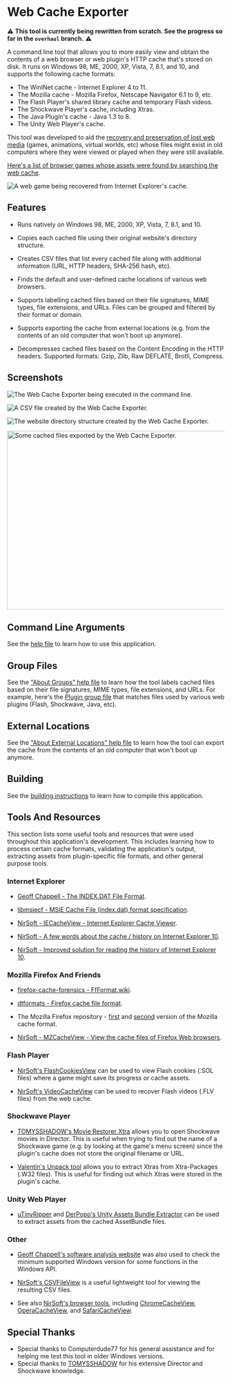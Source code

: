 # Web Cache Exporter

:warning: **This tool is currently being rewritten from scratch. See the progress so far in the `overhaul` branch.** :warning:

A command line tool that allows you to more easily view and obtain the contents of a web browser or web plugin's HTTP cache that's stored on disk. It runs on Windows 98, ME, 2000, XP, Vista, 7, 8.1, and 10, and supports the following cache formats:

* The WinINet cache - Internet Explorer 4 to 11.
* The Mozilla cache - Mozilla Firefox, Netscape Navigator 6.1 to 9, etc.
* The Flash Player's shared library cache and temporary Flash videos.
* The Shockwave Player's cache, including Xtras.
* The Java Plugin's cache - Java 1.3 to 8.
* The Unity Web Player's cache.

This tool was developed to aid the [recovery and preservation of lost web media](https://bluemaxima.org/flashpoint/) (games, animations, virtual worlds, etc) whose files might exist in old computers where they were viewed or played when they were still available.

[Here's a list of browser games whose assets were found by searching the web cache](recovered_games.md).

![A web game being recovered from Internet Explorer's cache.](Images/recovered_game.png)

## Features

* Runs natively on Windows 98, ME, 2000, XP, Vista, 7, 8.1, and 10.

* Copies each cached file using their original website's directory structure.

* Creates CSV files that list every cached file along with additional information (URL, HTTP headers, SHA-256 hash, etc).

* Finds the default and user-defined cache locations of various web browsers.

* Supports labelling cached files based on their file signatures, MIME types, file extensions, and URLs. Files can be grouped and filtered by their format or domain.

* Supports exporting the cache from external locations (e.g. from the contents of an old computer that won't boot up anymore).

* Decompresses cached files based on the Content Encoding in the HTTP headers. Supported formats: Gzip, Zlib, Raw DEFLATE, Brotli, Compress.

## Screenshots

![The Web Cache Exporter being executed in the command line.](Images/command_line.png)

![A CSV file created by the Web Cache Exporter.](Images/csv_file.png)

![The website directory structure created by the Web Cache Exporter.](Images/website_structure.png)

<img alt="Some cached files exported by the Web Cache Exporter." src="Images/exported_files.png" width="622" height="414">

## Command Line Arguments

See the [help file](readme_body.txt) to learn how to use this application.

## Group Files

See the ["About Groups" help file](Source/Groups/About%20Groups.txt) to learn how the tool labels cached files based on their file signatures, MIME types, file extensions, and URLs. For example, here's the [Plugin group file](Source/Groups/006-Plugin.group) that matches files used by various web plugins (Flash, Shockwave, Java, etc).

## External Locations

See the ["About External Locations" help file](Source/ExternalLocations/About%20External%20Locations.txt) to learn how the tool can export the cache from the contents of an old computer that won't boot up anymore.

## Building

See the [building instructions](Building.txt) to learn how to compile this application.

## Tools And Resources

This section lists some useful tools and resources that were used throughout this application's development. This includes learning how to process certain cache formats, validating the application's output, extracting assets from plugin-specific file formats, and other general purpose tools.

### Internet Explorer

* [Geoff Chappell - The INDEX.DAT File Format](https://www.geoffchappell.com/studies/windows/ie/wininet/api/urlcache/indexdat.htm).

* [libmsiecf - MSIE Cache File (index.dat) format specification](https://github.com/libyal/libmsiecf/blob/master/documentation/MSIE%20Cache%20File%20%28index.dat%29%20format.asciidoc).

* [NirSoft - IECacheView - Internet Explorer Cache Viewer](https://www.nirsoft.net/utils/ie_cache_viewer.html).

* [NirSoft - A few words about the cache / history on Internet Explorer 10](https://blog.nirsoft.net/2012/12/08/a-few-words-about-the-cache-history-on-internet-explorer-10/).

* [NirSoft - Improved solution for reading the history of Internet Explorer 10](https://blog.nirsoft.net/2013/05/02/improved-solution-for-reading-the-history-of-internet-explorer-10/).

### Mozilla Firefox And Friends

* [firefox-cache-forensics - FfFormat.wiki](https://code.google.com/archive/p/firefox-cache-forensics/wikis/FfFormat.wiki).

* [dtformats - Firefox cache file format](https://github.com/libyal/dtformats/blob/main/documentation/Firefox%20cache%20file%20format.asciidoc).

* The Mozilla Firefox repository - [first](https://hg.mozilla.org/mozilla-central/file/2d6becec52a482ad114c633cf3a0a5aa2909263b/netwerk/cache) and [second](https://hg.mozilla.org/mozilla-central/file/tip/netwerk/cache2) version of the Mozilla cache format.

* [NirSoft - MZCacheView - View the cache files of Firefox Web browsers](https://www.nirsoft.net/utils/mozilla_cache_viewer.html).

### Flash Player

* [NirSoft's FlashCookiesView](https://www.nirsoft.net/utils/flash_cookies_view.html) can be used to view Flash cookies (.SOL files) where a game might save its progress or cache assets.

* [NirSoft's VideoCacheView](https://www.nirsoft.net/utils/video_cache_view.html) can be used to recover Flash videos (.FLV files) from the web cache.

### Shockwave Player

* [TOMYSSHADOW's Movie Restorer Xtra](https://github.com/tomysshadow/Movie-Restorer-Xtra) allows you to open Shockwave movies in Director. This is useful when trying to find out the name of a Shockwave game (e.g. by looking at the game's menu screen) since the plugin's cache does not store the original filename or URL.

* [Valentin's Unpack tool](https://valentin.dasdeck.com/lingo/unpack/) allows you to extract Xtras from Xtra-Packages (.W32 files). This is useful for finding out which Xtras were stored in the plugin's cache.

### Unity Web Player

* [uTinyRipper](https://github.com/mafaca/UtinyRipper) and [DerPopo's Unity Assets Bundle Extractor](https://github.com/DerPopo/UABE) can be used to extract assets from the cached AssetBundle files.

### Other

* [Geoff Chappell's software analysis website](https://www.geoffchappell.com) was also used to check the minimum supported Windows version for some functions in the Windows API.

* [NirSoft's CSVFileView](https://www.nirsoft.net/utils/csv_file_view.html) is a useful lightweight tool for viewing the resulting CSV files.

* See also [NirSoft's browser tools](https://www.nirsoft.net/web_browser_tools.html), including [ChromeCacheView](https://www.nirsoft.net/utils/chrome_cache_view.html), [OperaCacheView](https://www.nirsoft.net/utils/opera_cache_view.html), and [SafariCacheView](https://www.nirsoft.net/utils/safari_cache_view.html).

## Special Thanks

* Special thanks to Computerdude77 for his general assistance and for helping me test this tool in older Windows versions.
* Special thanks to [TOMYSSHADOW](https://github.com/tomysshadow) for his extensive Director and Shockwave knowledge.
